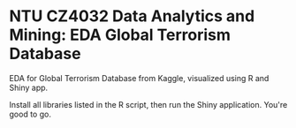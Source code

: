 # NTU CZ4032 Data Analytics and Mining: EDA Global Terrorism Database
EDA for Global Terrorism Database from Kaggle, visualized using R and Shiny app.

Install all libraries listed in the R script, then run the Shiny application. You're good to go.
